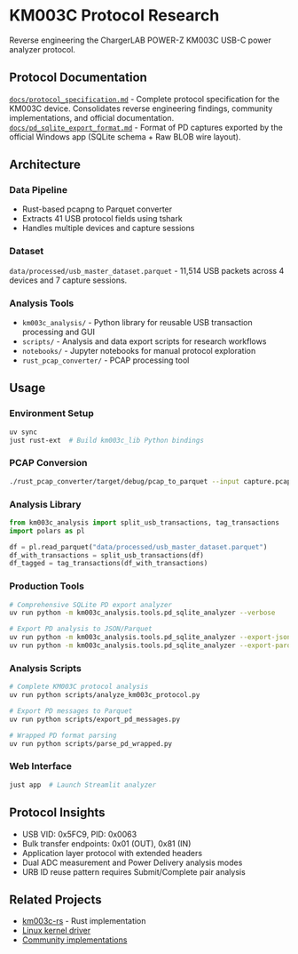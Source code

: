 # KM003C Protocol Research

Reverse engineering the ChargerLAB POWER-Z KM003C USB-C power analyzer protocol.

## Protocol Documentation

[`docs/protocol_specification.md`](docs/protocol_specification.md) - Complete protocol specification for the KM003C device. Consolidates reverse engineering findings, community implementations, and official documentation.
[`docs/pd_sqlite_export_format.md`](docs/pd_sqlite_export_format.md) - Format of PD captures exported by the official Windows app (SQLite schema + Raw BLOB wire layout).

## Architecture

### Data Pipeline
- Rust-based pcapng to Parquet converter 
- Extracts 41 USB protocol fields using tshark
- Handles multiple devices and capture sessions

### Dataset
`data/processed/usb_master_dataset.parquet` - 11,514 USB packets across 4 devices and 7 capture sessions.

### Analysis Tools
- `km003c_analysis/` - Python library for reusable USB transaction processing and GUI
- `scripts/` - Analysis and data export scripts for research workflows
- `notebooks/` - Jupyter notebooks for manual protocol exploration
- `rust_pcap_converter/` - PCAP processing tool

## Usage

### Environment Setup
```bash
uv sync
just rust-ext  # Build km003c_lib Python bindings
```

### PCAP Conversion
```bash
./rust_pcap_converter/target/debug/pcap_to_parquet --input capture.pcapng
```

### Analysis Library
```python
from km003c_analysis import split_usb_transactions, tag_transactions
import polars as pl

df = pl.read_parquet("data/processed/usb_master_dataset.parquet")
df_with_transactions = split_usb_transactions(df)
df_tagged = tag_transactions(df_with_transactions)
```

### Production Tools
```bash
# Comprehensive SQLite PD export analyzer
uv run python -m km003c_analysis.tools.pd_sqlite_analyzer --verbose

# Export PD analysis to JSON/Parquet
uv run python -m km003c_analysis.tools.pd_sqlite_analyzer --export-json results.json
uv run python -m km003c_analysis.tools.pd_sqlite_analyzer --export-parquet messages.parquet
```

### Analysis Scripts
```bash
# Complete KM003C protocol analysis
uv run python scripts/analyze_km003c_protocol.py

# Export PD messages to Parquet
uv run python scripts/export_pd_messages.py

# Wrapped PD format parsing
uv run python scripts/parse_pd_wrapped.py
```

### Web Interface
```bash
just app  # Launch Streamlit analyzer
```

## Protocol Insights

- USB VID: 0x5FC9, PID: 0x0063
- Bulk transfer endpoints: 0x01 (OUT), 0x81 (IN)
- Application layer protocol with extended headers
- Dual ADC measurement and Power Delivery analysis modes
- URB ID reuse pattern requires Submit/Complete pair analysis

## Related Projects

- [km003c-rs](https://github.com/okhsunrog/km003c-rs) - Rust implementation
- [Linux kernel driver](https://kernel.googlesource.com/pub/scm/linux/kernel/git/akpm/mm/+/refs/tags/mm-everything-2023-12-29-21-56/drivers/hwmon/powerz.c)
- [Community implementations](docs/protocol_specification.md#community-contributions)

